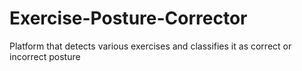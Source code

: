 # Exercise-Posture-Corrector
Platform that detects various exercises and classifies it as correct or incorrect posture
